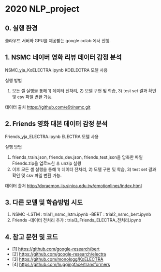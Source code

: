 # 2020 NLP_project

## 0. 실행 환경
클라우드 서버와 GPU를 제공받는 google colab 에서 진행.



## 1. NSMC 네이버 영화 리뷰 데이터 감정 분석
NSMC_yja_KoELECTRA.ipynb
KOELECTRA 모델 사용


실행 방법
1. 모든 셀 실행을 통해 1) 데이터 전처리, 2) 모델 구현 및 학습, 3) test set 결과 확인 및 csv 파일 변환 가능.


데이터 출처
https://github.com/e9t/nsmc.git



## 2. Friends 영화 대본 데이터 감정 분석
Friends_yja_ELECTRA.ipynb
ELECTRA 모델 사용


실행 방법
1. friends_train.json, friends_dev.json, friends_test.json을 압축한 파일 Friends.zip을 업로드한 후 unzip 실행
2. 이후 모든 셀 실행을 통해 1) 데이터 전처리, 2) 모델 구현 및 학습, 3) test set 결과 확인 및 csv 파일 변환 가능.


데이터 출처
http://doraemon.iis.sinica.edu.tw/emotionlines/index.html




## 3. 다른 모델 및 학습방법 시도


1. NSMC 
   -LSTM : trial1_nsmc_lstm.ipynb
   -BERT : trial2_nsmc_bert.ipynb
2. Friends 
   -데이터 전처리 추가 : trial3_Friends_ELECTRA_전처리.ipynb
   
   
   
   
  
## 4. 참고 문헌 및 코드
* [1] https://github.com/google-research/bert
* [2] https://github.com/google-research/electra
* [3] https://github.com/monologg/KoELECTRA
* [4] https://github.com/huggingface/transformers

